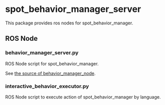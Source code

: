 # spot_behavior_manager_server

This package provides ros nodes for spot_behavior_manager.

## ROS Node

### behavior_manager_server.py

ROS Node script for spot_behavior_manager.

See [the source of behavior_manager_node](../spot_behavior_manager/src/spot_behavior_manager/behavior_manager_node.py).

### interactive_behavior_executor.py

ROS Node script to execute action of spot_behavior_manager by language.

